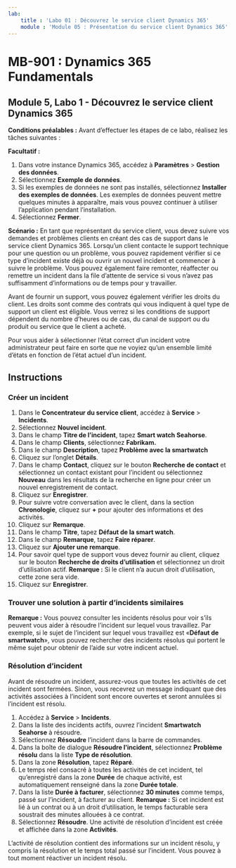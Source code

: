 ```yaml
---
lab:
    title : 'Labo 01 : Découvrez le service client Dynamics 365'
    module : 'Module 05 : Présentation du service client Dynamics 365'
---
```


# MB-901 : Dynamics 365 Fundamentals 
## Module 5, Labo 1 - Découvrez le service client Dynamics 365 

**Conditions préalables :** Avant d’effectuer les étapes de ce labo, réalisez les tâches suivantes : 

**Facultatif :**
1. Dans votre instance Dynamics 365, accédez à **Paramètres** > **Gestion des données**. 
1. Sélectionnez **Exemple de données**. 
1. Si les exemples de données ne sont pas installés, sélectionnez **Installer des exemples de données**. Les exemples de données peuvent mettre quelques minutes à apparaître, mais vous pouvez continuer à utiliser l’application pendant l’installation. 
1. Sélectionnez **Fermer**. 

**Scénario :**
En tant que représentant du service client, vous devez suivre vos demandes et problèmes clients en créant des cas de support dans le service client Dynamics 365. Lorsqu’un client contacte le support technique pour une question ou un problème, vous pouvez rapidement vérifier si ce type d’incident existe déjà ou ouvrir un nouvel incident et commencer à suivre le problème. Vous pouvez également faire remonter, réaffecter ou remettre un incident dans la file d’attente de service si vous n’avez pas suffisamment d’informations ou de temps pour y travailler.

Avant de fournir un support, vous pouvez également vérifier les droits du client. Les droits sont comme des contrats qui vous indiquent à quel type de support un client est éligible. Vous verrez si les conditions de support dépendent du nombre d’heures ou de cas, du canal de support ou du produit ou service que le client a acheté.

Pour vous aider à sélectionner l’état correct d’un incident votre administrateur peut faire en sorte que ne voyiez qu’un ensemble limité d’états en fonction de l’état actuel d’un incident.

## Instructions

### Créer un incident

1. Dans le **Concentrateur du service client**, accédez à **Service** > **Incidents**.
1. Sélectionnez **Nouvel incident**.
1. Dans le champ **Titre de l’incident**, tapez **Smart watch Seahorse**.
1. Dans le champ **Clients**, sélectionnez **Fabrikam.** 
1. Dans le champ **Description**, tapez **Problème avec la smartwatch**
1. Cliquez sur l’onglet **Détails**.
1. Dans le champ **Contact**, cliquez sur le bouton **Recherche de contact** et sélectionnez un contact existant pour l’incident ou sélectionnez **Nouveau** dans les résultats de la recherche en ligne pour créer un nouvel enregistrement de contact.
1. Cliquez sur **Enregistrer**.
1. Pour suivre votre conversation avec le client, dans la section **Chronologie**, cliquez sur **+** pour ajouter des informations et des activités.
1. Cliquez sur **Remarque**.
1. Dans le champ **Titre**, tapez **Défaut de la smart watch**.
1. Dans le champ **Remarque**, tapez **Faire réparer**.
1. Cliquez sur **Ajouter une remarque**. 
14.	Pour savoir quel type de support vous devez fournir au client, cliquez sur le bouton **Recherche de droits d’utilisation** et sélectionnez un droit d’utilisation actif.
 **Remarque :** Si le client n’a aucun droit d’utilisation, cette zone sera vide.
1. Cliquez sur **Enregistrer**.

### Trouver une solution à partir d’incidents similaires

**Remarque :** Vous pouvez consulter les incidents résolus pour voir s’ils peuvent vous aider à résoudre l’incident sur lequel vous travaillez. Par exemple, si le sujet de l’incident sur lequel vous travaillez est «**Défaut de smartwatch**», vous pouvez rechercher des incidents résolus qui portent le même sujet pour obtenir de l’aide sur votre indicent actuel.

### Résolution d’incident

Avant de résoudre un incident, assurez-vous que toutes les activités de cet incident sont fermées. Sinon, vous recevrez un message indiquant que des activités associées à l’incident sont encore ouvertes et seront annulées si l’incident est résolu.

1. Accédez à **Service** > **Incidents**.
1. Dans la liste des incidents actifs, ouvrez l’incident **Smartwatch Seahorse** à résoudre.
1. Sélectionnez **Résoudre** l’incident dans la barre de commandes.
1. Dans la boîte de dialogue **Résoudre l’incident**, sélectionnez **Problème résolu** dans la liste **Type de résolution**.
1. Dans la zone **Résolution**, tapez **Réparé**.
1. Le temps réel consacré à toutes les activités de cet incident, tel qu’enregistré dans la zone **Durée** de chaque activité, est automatiquement renseigné dans la zone **Durée totale**.
1. Dans la liste **Durée à facturer**, sélectionnez **30 minutes** comme temps, passé sur l’incident, à facturer au client.
 **Remarque :** Si cet incident est lié à un contrat ou à un droit d’utilisation, le temps facturable sera soustrait des minutes allouées à ce contrat.
1. Sélectionnez **Résoudre**. Une activité de résolution d’incident est créée et affichée dans la zone **Activités**. 

L’activité de résolution contient des informations sur un incident résolu, y compris la résolution et le temps total passé sur l’incident. Vous pouvez à tout moment réactiver un incident résolu.
